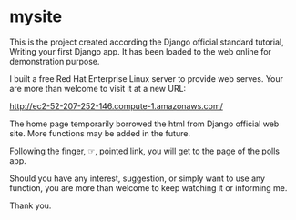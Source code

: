 # mysite
This is the project created according the Django official standard tutorial, Writing your first Django app. It has been loaded to the web online for demonstration purpose.

I built a free Red Hat Enterprise Linux server to provide web serves. Your are more than welcome to visit it at a new URL:

http://ec2-52-207-252-146.compute-1.amazonaws.com/

The home page temporarily borrowed the html from Django official web site. More functions may be added in the future. 
 
Following the finger, ☞, pointed link, you will get to the page of the polls app.  

Should you have any interest, suggestion, or simply want to use any function, you are more than welcome to keep watching it or informing me.


Thank you.
